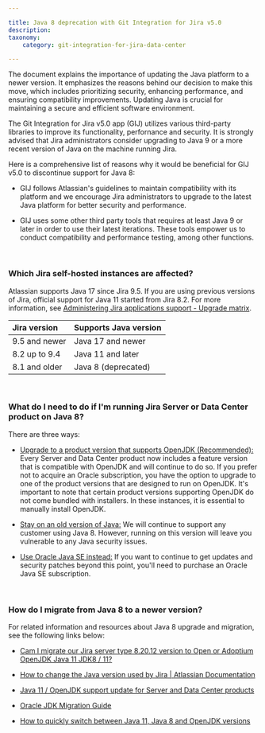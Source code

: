 ```yaml
---

title: Java 8 deprecation with Git Integration for Jira v5.0
description:
taxonomy:
    category: git-integration-for-jira-data-center

---
```


The document explains the importance of updating the Java platform to a newer version. It emphasizes the reasons behind our decision to make this move, which includes prioritizing security, enhancing performance, and ensuring compatibility improvements. Updating Java is crucial for maintaining a secure and efficient software environment.

The Git Integration for Jira v5.0 app (GIJ) utilizes various third-party libraries to improve its functionality, perfornance and security. It is strongly advised that Jira administrators consider upgrading to Java 9 or a more recent version of Java on the machine running Jira.

Here is a comprehensive list of reasons why it would be beneficial for GIJ v5.0 to discontinue support for Java 8:

*   GIJ follows Atlassian's guidelines to maintain compatibility with its platform and we encourage Jira administrators to upgrade to the latest Java platform for better security and performance.

*   GIJ uses some other third party tools that requires at least Java 9 or later in order to use their latest iterations. These tools empower us to conduct compatibility and performance testing, among other functions.

&nbsp;

### Which Jira self-hosted instances are affected?

Atlassian supports Java 17 since Jira 9.5. If you are using previous versions of Jira, official support for Java 11 started from Jira 8.2. For more information, see [Administering Jira applications support - Upgrade matrix](https://confluence.atlassian.com/adminjiraserver/upgrade-matrix-966063322.html).

| Jira version | Supports Java version |
|:-------------|:----------------------|
| 9.5 and newer | Java 17 and newer    |
| 8.2 up to 9.4 | Java 11 and later    |
| 8.1 and older | Java 8 (deprecated)  |

&nbsp;

### What do I need to do if I'm running Jira Server or Data Center product on Java 8?

There are three ways:

*   <u>Upgrade to a product version that supports OpenJDK (Recommended):</u>
    Every Server and Data Center product now includes a feature version that is compatible with OpenJDK and will continue to do so. If you prefer not to acquire an Oracle subscription, you have the option to upgrade to one of the product versions that are designed to run on OpenJDK. It's important to note that certain product versions supporting OpenJDK do not come bundled with installers. In these instances, it is essential to manually install OpenJDK.

*   <u>Stay on an old version of Java:</u>
    We will continue to support any customer using Java 8. However, running on this version will leave you vulnerable to any Java security issues.

*   <u>Use Oracle Java SE instead:</u>
    If you want to continue to get updates and security patches beyond this point, you'll need to purchase an Oracle Java SE subscription.

&nbsp;

### How do I migrate from Java 8 to a newer version?

For related information and resources about Java 8 upgrade and migration, see the following links below:

*   [Cam I migrate our Jira server type 8.20.12 version to Open or Adoptium OpenJDK Java 11 JDK8 / 11?](https://community.atlassian.com/t5/Jira-questions/Can-I-migrate-our-JIRA-server-type-8-20-12-version-to-Open-or/qaq-p/2603916)

*   [How to change the Java version used by Jira | Atlassian Documentation](https://confluence.atlassian.com/jirakb/how-to-change-the-java-version-used-by-jira-765594330.html)

*   [Java 11 / OpenJDK support update for Server and Data Center products](https://community.atlassian.com/t5/Agile-articles/Java-11-OpenJDK-support-update-for-Server-and-Data-Center/ba-p/967836)

*   [Oracle JDK Migration Guide](https://docs.oracle.com/en/java/javase/21/migrate/migrating-jdk-8-later-jdk-releases.html#GUID-7BB28E4D-99B3-4078-BDC4-FC24180CE82B)

*   [How to quickly switch between Java 11, Java 8 and OpenJDK versions](https://developer.atlassian.com/server/framework/atlassian-sdk/how-to-quickly-switch-between-installed-java-versions-in-terminal/)

